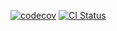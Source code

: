 
[![codecov](https://codecov.io/gh/Flygsand/site/branch/master/graph/badge.svg)](https://codecov.io/gh/Flygsand/site) [![CI Status](https://github.com/Flygsand/site/workflows/CI/badge.svg)](https://github.com/Flygsand/site/actions)
